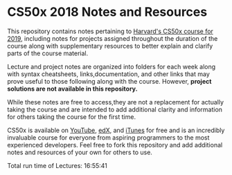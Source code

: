 # CS50x 2018 Notes and Resources

This repository contains notes pertaining to [Harvard's CS50x course for 2019](https://online-learning.harvard.edu/course/cs50-introduction-computer-science), including notes for projects assigned throughout the duration of the course along with supplementary resources to better explain and clarify parts of the course material.

Lecture and project notes are organized into folders for each week along with syntax cheatsheets, links,documentation, and other links that may prove useful to those following along with the course. However, **project solutions are not available in this repository.**


While these notes are free to access,they are not a replacement for actually taking the course and are intended to add additional clarity and information for others taking the course for the first time. 

CS50x is available on [YouTube](http://www.youtube.com/playlist?list=PL2SOU6wwxB0uVbmox-s0PCssse5VKGkWh), [edX](https://www.edx.org/course/harvardx/harvardx-cs50x-introduction-computer-1022), and [iTunes](https://itunes.apple.com/us/course/this-is-cs50-2014./id953585749) for free and is an incredibly invaluable course for everyone from aspiring programmers to the most experienced developers. Feel free to fork this repository and add additional notes and resources of your own for others to use.

Total run time of Lectures: 16:55:41